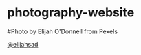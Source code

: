 # photography-website
#Photo by Elijah O'Donnell from Pexels

<a href="https://www.pexels.com/@elijahsad">@elijahsad</a>